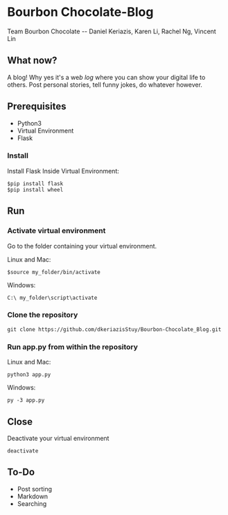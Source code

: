 # Bourbon Chocolate-Blog

Team Bourbon Chocolate -- Daniel Keriazis, Karen Li, Rachel Ng, Vincent Lin

## What now?

A blog! Why yes it's a we*b* *log* where you can show your digital life to others. Post personal stories, tell funny jokes, do whatever however.

## Prerequisites
* Python3
* Virtual Environment
* Flask

### Install
Install Flask Inside Virtual Environment:
```
$pip install flask
$pip install wheel
```

## Run
### Activate virtual environment
Go to the folder containing your virtual environment.

Linux and Mac:
```
$source my_folder/bin/activate
```

Windows:
```
C:\ my_folder\script\activate
```

### Clone the repository
```
git clone https://github.com/dkeriazisStuy/Bourbon-Chocolate_Blog.git
```

### Run app.py from within the repository
Linux and Mac:
```
python3 app.py
```

Windows:
```
py -3 app.py
```

## Close
Deactivate your virtual environment
```
deactivate
```

## To-Do

* Post sorting
* Markdown
* Searching

